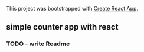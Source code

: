 This project was bootstrapped with [Create React App](https://github.com/facebook/create-react-app).

## simple counter app with react

### TODO - write Readme